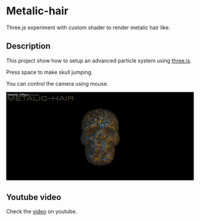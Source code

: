 # Metalic-hair

Three.js experiment with custom shader to render metalic hair like.

## Description

This project show how to setup an advanced particle system using [three.js](https://threejs.org/).

Press space to make skull jumping.

You can control the camera using mouse. 

![preview](./images/preview.jpg)

## Youtube video

Check the [video](https://youtu.be/AVzGCSQnE-g) on youtube.
